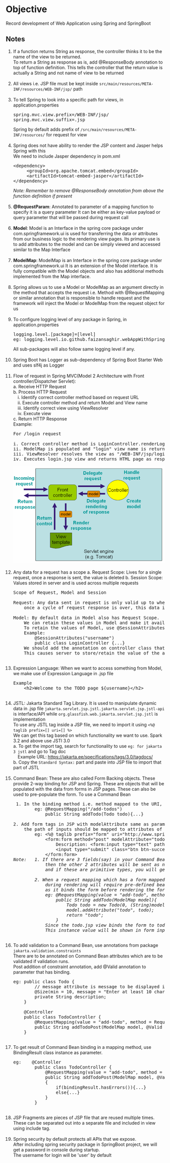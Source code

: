 # Objective

Record development of Web Application using Spring and SpringBoot

## Notes

1. If a function returns String as response, the controller thinks it to be the name of the view to be returned. <br>
    To return a String as response as is, add @ResponseBody annotation to top of function definition. 
    This tells the controller that the return value is actually a String and not name of view to be returned
    <br><br>
2. All views i.e. JSP file must be kept inside <code>src/main/resources/META-INF/resources/WEB-INF/jsp/</code> path
    <br><br>
3. To tell Spring to look into a specific path for views, in application.properties
    <pre>spring.mvc.view.prefix=/WEB-INF/jsp/
   spring.mvc.view.suffix=.jsp</pre>
    Spring by default adds prefix of <code>/src/main/resources/META-INF/resources/</code> for request for view
    <br><br>
4. Spring does not have ability to render the JSP content and Jasper helps Spring with this <br>
    We need to include Jasper dependency in pom.xml
    <pre>&lt;dependency&gt;
        &lt;groupId&gt;org.apache.tomcat.embed&lt;/groupId&gt;
        &lt;artifactId&gt;tomcat-embed-jasper&lt;/artifactId&gt;
   &lt;/dependency&gt;
   </pre>
    <em>Note: Remember to remove @ResponseBody annotation from above the function definition if present</em> <br><br>
5. <strong>@RequestParam</strong>: Annotated to parameter of a mapping function to specify it is a query parameter 
    It can be either as key-value payload or query parameter that will be passed during request call <br><br>
6. <strong>Model</strong>: Model is an Interface in the spring core package under com.springframework.ui 
    is used for transferring the data or attributes from our business logic to the rendering view pages. 
    Its primary use is to add attributes to the model and can be simply viewed and accessed similar to the Map Interface <br><br>
7. <strong>ModelMap</strong>: ModelMap is an Interface in the spring core package under com.springframework.ui
   It is an extension of the Model interface. It is fully compatible with the Model objects 
    and also has additional methods implemented from the Map interface. <br><br>
8. Spring allows us to use a Model or ModelMap as an argument directly in the method that accepts the request 
    i.e. Method with @RequestMapping or similar annotation that is responsible to handle request
    and the framework will inject the Model or ModelMap from the request object for us <br><br>
9. To configure logging level of any package in Spring, in application.properties
    <pre>logging.level.[package]=[level]
   eg: logging.level.io.github.faizansaghir.webAppWithSpringAndSpringBoot=info
   </pre>
    All sub-packages will also follow same logging level if any. <br><br>
10. Spring Boot has Logger as sub-dependency of Spring Boot Starter Web and uses slf4j as Logger <br><br>
11. Flow of request in Spring MVC(Model 2 Architecture with Front controller/Dispatcher Servlet): <br>
    a. Receive HTTP Request <br>
    b. Process HTTP Request <br>
    &emsp;i. Identify correct controller method based on request URL <br>
    &emsp;ii. Execute controller method and return Model and View name <br>
    &emsp;iii. Identify correct view using ViewResolver <br>
    &emsp;iv. Execute view <br>
    c. Return HTTP Response <br>
    Example:
    <pre>For /login request

    i. Correct controller method is LoginController.renderLoginPage method
    ii. ModelMap is populated and "login" view name is returned as response
    iii. ViewResolver resolves the view as "/WEB-INF/jsp/login.jsp" using configuration in application.properties
    iv. Executes login.jsp view and returns HTML page as response
    </pre> 
    ![Reference](./src/main/resources/static/MVCFlow.png) <br><br>
12. Any data for a request has a scope
    a. Request Scope: Lives for a single request, once a response is sent, the value is deleted
    b. Session Scope: Values stored in server and is used across multiple requests
    <pre>Scope of Request, Model and Session

    Request: Any data sent in request is only valid up to when the response is sent, 
        once a cycle of request response is over, this data is deleted from server
    
    Model: By default data in Model also has Request Scope. 
        We can retain these values in Model and make it available across multiple controllers and request.
        To retain the values of Model, use @SessionAttributes annotation on class
        Example:
            @SessionAttributes("username")
            public class LoginController {...}
        We should add the annotation on controller class that set these attributes in Model. 
        This causes server to store/retain the value of the attribute in Model for future requests also
    </pre> <br>
13. Expression Language: When we want to access something from Model, we make use of Expression Language in .jsp file
    <pre>Example
        &lt;h2&gt;Welcome to the TODO page ${username}&lt;/h2&gt;</pre> <br>
14. JSTL: Jakarta Standard Tag Library. It is used to manipulate dynamic data in .jsp file
    <code>jakarta.servlet.jsp.jstl.jakarta.servlet.jsp.jstl-api</code> is interface/API 
    while <code>org.glassfish.web.jakarta.servlet.jsp.jstl</code> is implementation <br>
    To use any JSTL tag inside a JSP file, we need to import it using <code><%@ taglib prefix=[] uri=[] %></code> <br>
    We can get this tag based on which functionality we want to use. Spark 3.2 and above use JSTl 3.0 <br>
    a. To get the import tag, search for functionality to use <code>eg: for jakarta 3 jstl</code> and go to Tag doc <br>
&emsp;Example URL: https://jakarta.ee/specifications/tags/3.0/tagdocs/ <br>
    b. Copy the <code>Standard Syntax:</code> part and paste into JSP file to import that part of JSTL <br><br>
15. Command Bean: These are also called Form Backing objects. These provide 2-way binding for JSP and Spring.
    These are objects that will be populated with the data from forms in JSP pages. 
    These can also be used to pre-populate the form. To use a Command Bean
    <pre> 1. In the binding method i.e. method mapped to the URI, add an attribute of required type
            eg: @RequestMapping("/add-todos")
                public String addTodo(Todo todo){...}
    
    2. Add form tags in JSP with modelAttribute same as parameter name of mapped method, 
        the path of inputs should be mapped to attributes of the Command Bean
            eg: &lt;%@ taglib prefix="form" uri="http://www.springframework.org/tags/form" %&gt;
                &lt;form:form method="post" modelAttribute="todo"&gt;
                    Description: &lt;form:input type="text" path="description" required="required"/&gt;
                    &lt;input type="submit" class="btn btn-success"/&gt;
                &lt;/form:form&gt;
    <em>Note:   1. If there are 3 fields(say) in your Command Bean and you only map 1 attribute, 
                then the other 2 attributes will be sent as null 
                and if these are primitive types, you will get conversion error
    
            2. When a request mapping which has a form mapped to a Command Bean, 
                during rendering will require pre-defined bean to pre-populate the form, 
                as it binds the form before rendering the form thus we need to provide an instance with some default values
                eg: @RequestMapping(value = "add-todo", method = RequestMethod.GET)
                    public String addTodo(ModelMap model){
                        Todo todo = new Todo(0, (String)model.get("username"), "", LocalDate.now().plusYears(1), false);
                        model.addAttribute("todo", todo);
                        return "todo";
                    }
                Since the todo.jsp view binds the form to todo Command Bean, we need to provide a dummy instance
                This instance value will be shown in form inputs by default. </em></pre> <br>
16. To add validation to a Command Bean, use annotations from package <code>jakarta.validation.constraints</code> <br>
    There are to be annotated on Command Bean attributes which are to be validated if validation runs. <br>
    Post addition of constraint annotation, add @Valid annotation to parameter that has binding.
    <pre>eg: public class Todo {
            // message attribute is message to be displayed if validation fails
            @Size(min = 10, message = "Enter at least 10 characters")
            private String description;
        }
        
        @Controller
        public class TodoController {
            @RequestMapping(value = "add-todo", method = RequestMethod.POST)
            public String addTodoPost(ModelMap model, @Valid Todo todo){...}
        } </pre> <br>
17. To get result of Command Bean binding in a mapping method, use BindingResult class instance as parameter.
    <pre>eg:    @Controller
            public class TodoController {
                @RequestMapping(value = "add-todo", method = RequestMethod.POST)
                public String addTodoPost(ModelMap model, @Valid Todo todo, BindingResult bindingResult)
                {
                    if(bindingResult.hasErrors()){...}
                    else{...}
                }
            }  
    </pre> <br>
18. JSP Fragments are pieces of JSP file that are reused multiple times. <br>
    These can be separated out into a separate file and included in view using include tag. <br><br>
19. Spring security by default protects all APIs that we expose. <br>
    After including spring security package in SpringBoot project, we will get a password in console during startup. <br>
    The username for login will be 'user' by default <br><br>

